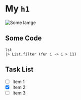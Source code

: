 # My `h1`

![Some Iamge](https://octodex.github.com/images/mona-the-rivetertocat.png)

## Some Code

```F#
lst
|> List.filter (fun i -> i > 11)
```

## Task List

- [ ] Item 1
- [x] Item 2
- [ ] Item 3
